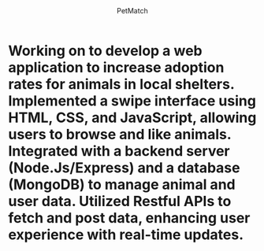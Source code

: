 <header>PetMatch</header>

<h1>
Working on to develop a web application to increase adoption rates for animals in local shelters.
Implemented a swipe interface using HTML, CSS, and JavaScript, allowing users to browse and like animals.
Integrated with a backend server (Node.Js/Express) and a database (MongoDB) to manage animal and user data.
Utilized Restful APIs to fetch and post data, enhancing user experience with real-time updates.
</h1>


<!--I need a petfinder API for this product to work and is currently on the look for one right now.>

